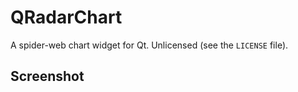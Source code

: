 # QRadarChart

A spider-web chart widget for Qt. Unlicensed (see the `LICENSE` file).

## Screenshot
